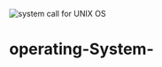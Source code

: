 ![system call for  UNIX OS](https://user-images.githubusercontent.com/113968433/215252473-ca84530f-eaef-4af1-9f37-086b6582a48b.png)
# operating-System-
